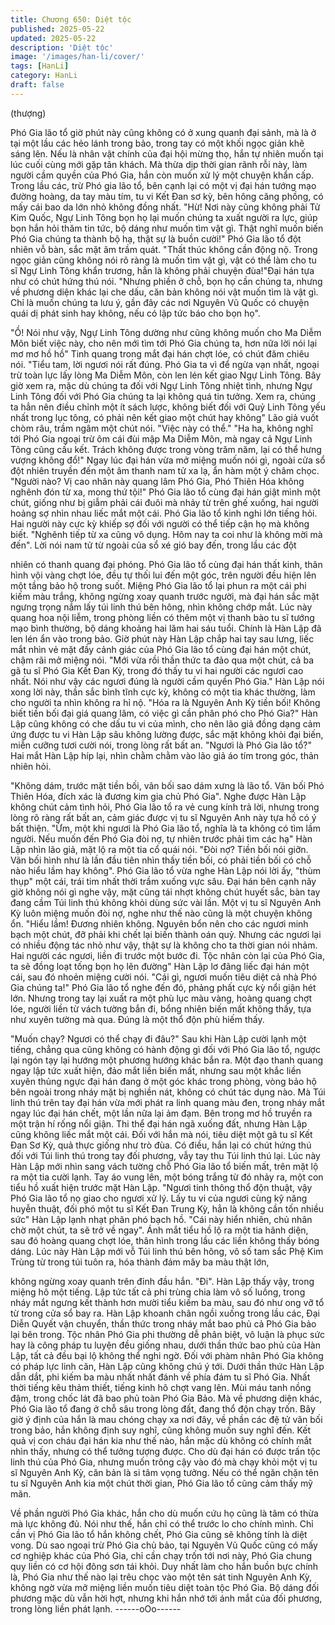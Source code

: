```yaml
---
title: Chương 650: Diệt tộc
published: 2025-05-22
updated: 2025-05-22
description: 'Diệt tộc'
image: '/images/han-li/cover/'
tags: [HanLi]
category: HanLi
draft: false
---
```


(thượng)

Phó Gia lão tổ giờ phút này cũng không có ở xung quanh đại
sảnh, mà là ở tại một lầu các hẻo lánh trong bảo, trong tay có một
khối ngọc giản khẽ sáng lên.
Nếu là nhân vật chính của đại hội mừng thọ, hắn tự nhiên muốn
tại lúc cuối cùng mới gặp tân khách.
Mà thừa dịp thời gian rãnh rỗi này, làm người cầm quyền của Phó
Gia, hắn còn muốn xử lý một chuyện khẩn cấp.
Trong lầu các, trừ Phó gia lão tổ, bên cạnh lại có một vị đại hán
tướng mạo đường hoàng, da tay màu tím, tu vi Kết Đan sơ kỳ,
bên hông căng phồng, có mấy cái bao da lớn nhỏ không đồng
nhất.
"Hừ! Nơi này cũng không phải Tử Kim Quốc, Ngự Linh Tông bọn
họ lại muốn chúng ta xuất người ra lực, giúp bọn hắn hỏi thăm tin
tức, bộ dáng như muốn tìm vật gì. Thật nghĩ muốn biến Phó Gia
chúng ta thành bộ hạ, thật sự là buồn cười!" Phó Gia lão tổ đột
nhiên vỗ bàn, sắc mặt âm trầm quát.
"Thất thúc không cần động nộ. Trong ngọc giản cũng không nói rõ
ràng là muốn tìm vật gì, vật có thể làm cho tu sĩ Ngự Linh Tông
khẩn trương, hẳn là không phải chuyện đùa!"Đại hán tựa như có
chút hứng thú nói.
"Nhưng phiền ở chỗ, bọn họ cần chúng ta, nhưng về phương diện
khác lại che dấu, căn bản không nói vật muốn tìm là vật gì. Chỉ là
muốn chúng ta lưu ý, gần đây các nơi Nguyên Vũ Quốc có
chuyện quái dị phát sinh hay không, nếu có lập tức báo cho bọn
họ".

"Ồ! Nói như vậy, Ngự Linh Tông dường như cũng không muốn
cho Ma Diễm Môn biết việc này, cho nên mới tìm tới Phó Gia
chúng ta, hơn nữa lời nói lại mơ mơ hồ hồ" Tinh quang trong mắt
đại hán chợt lóe, có chút đăm chiêu nói.
"Tiểu tam, lời ngươi nói rất đúng. Phó Gia ta vì để ngừa vạn nhất,
ngoại trừ toàn lực lấy lòng Ma Diễm Môn, còn len lén kết giao
Ngự Linh Tông. Bây giờ xem ra, mặc dù chúng ta đối với Ngự
Linh Tông nhiệt tình, nhưng Ngự Linh Tông đối với Phó Gia chúng
ta lại không quá tin tưởng. Xem ra, chúng ta hẳn nên điều chỉnh
một ít sách lược, không biết đối với Quỷ Linh Tông yếu nhất trong
lục tông, có phải nên kết giao một chút hay không" Lão giả vuốt
chòm râu, trầm ngâm một chút nói.
"Việc này có thể."
"Ha ha, không nghĩ tới Phó Gia ngoại trừ ôm cái đùi mập Ma Diễm
Môn, mà ngay cả Ngự Linh Tông cũng cấu kết. Trách không được
trong vòng trăm năm, lại có thể hưng vượng không đổ!"
Ngay lúc đại hán vừa mở miệng muốn nói gì, ngoài cửa sổ đột
nhiên truyền đến một âm thanh nam tử xa lạ, ẩn hàm một ý châm
chọc.
"Người nào? Vị cao nhân này quang lâm Phó Gia, Phó Thiên Hóa
không nghênh đón từ xa, mong thứ tội!"
Phó Gia lão tổ cùng đại hán giật mình một chút, giống như bị
giẫm phải cái đuôi mà nhảy từ trên ghế xuống, hai người hoảng
sợ nhìn nhau liếc mắt một cái. Phó Gia lão tổ kinh nghi lớn tiếng
hỏi.
Hai người này cực kỳ khiếp sợ đối với người có thể tiếp cận họ
mà không biết.
"Nghênh tiếp từ xa cũng vô dụng. Hôm nay ta coi như là không
mời mà đến".
Lời nói nam tử từ ngoài của sổ xé gió bay đến, trong lầu các đột

nhiên có thanh quang đại phóng.
Phó Gia lão tổ cùng đại hán thất kinh, thân hình vội vàng chợt lóe,
đều tự thối lui đến một góc, trên người đều hiện lên một tầng bảo
hộ trong suốt.
Miệng Phó Gia lão tổ lại phun ra một cái phi kiếm màu trắng,
không ngừng xoay quanh trước người, mà đại hán sắc mặt
ngưng trọng nắm lấy túi linh thú bên hông, nhìn không chớp mắt.
Lúc này quang hoa nội liễm, trong phòng liền có thêm một vị
thanh bào tu sĩ tướng mạo bình thường, bộ dáng khoảng hai lăm
hai sáu tuổi.
Chính là Hàn Lập đã len lén ẩn vào trong bảo.
Giờ phút này Hàn Lập chắp hai tay sau lưng, liếc mắt nhìn vẻ mặt
đầy cảnh giác của Phó Gia lão tổ cùng đại hán một chút, chậm rãi
mở miệng nói.
"Mới vừa rồi thần thức ta đảo qua một chút, cả ba gã tu sĩ Phó Gia
Kết Đan Kỳ, trong đó thấy tu vi hai người các ngươi cao nhất. Nói
như vậy các ngươi đúng là người cầm quyền Phó Gia."
Hàn Lập nói xong lời này, thần sắc bình tĩnh cực kỳ, không có một
tia khác thường, làm cho người ta nhìn không ra hỉ nộ.
"Hóa ra là Nguyên Anh Kỳ tiền bối! Không biết tiền bối đại giá
quang lâm, có việc gì cần phân phó cho Phó Gia?"
Hàn Lập cũng không có che dấu tu vi của mình, cho nên lão giả
đồng dạng cảm ứng được tu vi Hàn Lập sâu không lường được,
sắc mặt không khỏi đại biến, miễn cưỡng tươi cười nói, trong lòng
rất bất an.
"Ngươi là Phó Gia lão tổ?"
Hai mắt Hàn Lập híp lại, nhìn chằm chằm vào lão giả áo tím trong
góc, thản nhiên hỏi.

"Không dám, trước mặt tiền bối, vãn bối sao dám xưng là lão tổ.
Vãn bối Phó Thiên Hóa, đích xác là đương kim gia chủ Phó Gia".
Nghe được Hàn Lập không chút cảm tình hỏi, Phó Gia lão tổ ra
vẻ cung kính trả lời, nhưng trong lòng rõ ràng rất bất an, cảm giác
được vị tu sĩ Nguyên Anh này tựa hồ có ý bất thiện.
"Ừm, một khi ngươi là Phó Gia lão tổ, nghĩa là ta không có tìm lầm
người. Nếu muốn đến Phó Gia đòi nợ, tự nhiên trước phải tìm các
hạ" Hàn Lập nhìn lão giả, mặt lộ ra một tia cổ quái nói.
"Đòi nợ? Tiền bối nói giỡn. Vãn bối hình như là lần đầu tiên nhìn
thấy tiền bối, có phải tiền bối có chỗ nào hiểu lầm hay không".
Phó Gia lão tổ vừa nghe Hàn Lập nói lời ấy, "thùm thụp" một cái,
trái tim nhất thời trầm xuống vực sâu.
Đại hán bên cạnh nãy giờ không nói gì nghe vậy, mặt cũng tái
nhợt không chút huyết sắc, bàn tay đang cầm Túi linh thú không
khỏi dùng sức vài lần.
Một vị tu sĩ Nguyên Anh Kỳ luôn miệng muốn đòi nợ, nghe như
thế nào cũng là một chuyện không ổn.
"Hiểu lầm! Đương nhiên không. Nguyên bổn nên cho các ngươi
minh bạch một chút, đỡ phải khi chết lại biến thành oán quỷ.
Nhưng các ngươi lại có nhiều động tác nhỏ như vậy, thật sự là
không cho ta thời gian nói nhảm. Hai người các ngươi, liền đi
trước một bước đi. Tộc nhân còn lại của Phó Gia, ta sẽ đồng loạt
tống bọn họ lên đường" Hàn Lập lơ đãng liếc đại hán một cái, sau
đó nhoẻn miệng cười nói.
"Cái gì, ngươi muốn tiêu diệt cả nhà Phó Gia chúng ta!" Phó Gia
lão tổ nghe đến đó, phảng phất cực kỳ nổi giận hét lớn.
Nhưng trong tay lại xuất ra một phù lục màu vàng, hoàng quang
chợt lóe, người liền từ vách tường bắn đi, bổng nhiên biến mất
không thấy, tựa như xuyên tường mà qua.
Đúng là một thổ độn phù hiếm thấy.

"Muốn chạy? Ngươi có thể chạy đi đâu?"
Sau khi Hàn Lập cười lạnh một tiếng, chẳng qua cũng không có
hành động gì đối với Phó Gia lão tổ, ngược lại ngón tạy lại hướng
một phương hướng khác bắn ra.
Một đạo thanh quang ngay lập tức xuất hiện, đảo mắt liền biến
mất, nhưng sau một khắc liền xuyên thủng ngực đại hán đang ở
một góc khác trong phòng, vòng bảo hộ bên ngoài trong nháy mặt
bị nghiền nát, không có chút tác dụng nào.
Mà Túi linh thú trên tay đại hán vừa mới phát ra linh quang màu
đen, trong nháy mắt ngay lúc đại hán chết, một lần nữa lại ảm
đạm. Bên trong mơ hồ truyền ra một trận hí rống nổi giận.
Thi thể đại hán ngã xuống đất, nhưng Hàn Lập cũng không liếc
mắt một cái.
Đối với hắn mà nói, tiêu diệt một gã tu sĩ Kết Đan Sơ Kỳ, quả thực
giống như trò đùa. Có điều, hắn lại có chút hứng thú đối với Túi
linh thú trong tay đối phương, vẫy tay thu Túi linh thú lại.
Lúc này Hàn Lập mới nhìn sang vách tường chỗ Phó Gia lão tổ
biến mất, trên mặt lộ ra một tia cười lạnh.
Tay áo vung lên, một bóng trắng từ đó nhảy ra, một con tiểu hồ
xuất hiện trước mặt Hàn Lập.
"Ngươi tinh thông thổ độn thuật, vậy Phó Gia lão tổ nọ giao cho
ngươi xử lý. Lấy tu vi của ngươi cùng kỹ năng huyễn thuật, đối
phó một tu sĩ Kết Đan Trung Kỳ, hẳn là không cần tốn nhiều sức"
Hàn Lập lạnh nhạt phân phó bạch hồ.
"Cái này hiển nhiên, chủ nhân chờ một chút, ta sẽ trở về ngay".
Ánh mắt tiểu hồ lộ ra một tia hãnh diện, sau đó hoàng quang chợt
lóe, thân hình trong lầu các liền không thấy bóng dáng. Lúc này
Hàn Lập mới vỗ Túi linh thú bên hông, vô số tam sắc Phệ Kim
Trùng từ trong túi tuôn ra, hóa thành đám mây ba màu thật lớn,

không ngừng xoay quanh trên đỉnh đầu hắn.
"Đi".
Hàn Lập thấy vậy, trong miệng hô một tiếng.
Lập tức tất cả phi trùng chia làm vô số luồng, trong nháy mắt
ngưng kết thành hơn mười tiểu kiếm ba màu, sau đó như ong vỡ
tổ từ trong cửa sổ bay ra.
Hàn Lập khoanh chân ngồi xuống trong lầu các, Đại Diễn Quyết
vận chuyển, thần thức trong nháy mắt bao phủ cả Phó Gia bảo lại
bên trong.
Tộc nhân Phó Gia phi thường dễ phân biệt, vô luận là phục sức
hay là công pháp tu luyện đều giống nhau, dưới thần thức bao
phủ của Hàn Lập, tất cả đều bại lộ không thể nghi ngờ.
Đối với phàm nhân Phó Gia không có pháp lực linh căn, Hàn Lập
cũng không chú ý tới. Dưới thần thức Hàn Lập dẫn dắt, phi kiếm
ba màu nhất nhất đánh về phía đám tu sĩ Phó Gia.
Nhất thời tiếng kêu thảm thiết, tiếng kinh hô chợt vang lên. Mùi
máu tanh nồng đậm, trong chốc lát đã bao phủ toàn Phó Gia Bảo.
Mà về phương diện khác, Phó Gia lão tổ đang ở chỗ sâu trong
lòng đất, đang thổ độn chạy trốn.
Bây giờ ý định của hắn là mau chóng chạy xa nơi đây, về phần
các đệ tử vãn bối trong bảo, hắn không định suy nghĩ, cũng không
muốn suy nghĩ đến.
Kết quả vị con cháu đại hán kia như thế nào, hắn mặc dù không
có chính mắt nhìn thấy, nhưng có thể tưởng tượng được.
Cho dù đại hán có được trấn tộc linh thú của Phó Gia, nhưng
muốn trông cậy vào đó mà chạy khỏi một vị tu sĩ Nguyên Anh Kỳ,
căn bản là si tâm vọng tưởng. Nếu có thể ngăn chặn tên tu sĩ
Nguyên Anh kia một chút thời gian, Phó Gia lão tổ cũng cảm thấy
mỹ mãn.

Về phần người Phó Gia khác, hắn cho dù muốn cứu họ cũng là
tâm có thừa mà lực không đủ. Nói như thế, hắn chỉ có thể trước
lo cho chính mình.
Chỉ cần vị Phó Gia lão tổ hắn không chết, Phó Gia cũng sẽ không
tính là diệt vong.
Dù sao ngoại trừ Phó Gia chủ bảo, tại Nguyên Vũ Quốc cũng có
mấy cơ nghiệp khác của Phó Gia, chỉ cần chạy trốn tới nơi này,
Phó Gia chung quy liền có cơ hội đông sơn tái khỏi.
Duy nhất làm cho hắn buồn bực chính là, Phó Gia như thế nào lại
trêu chọc vào một tên sát tinh Nguyên Anh Kỳ, không ngờ vừa
mở miệng liền muốn tiêu diệt toàn tộc Phó Gia.
Bộ dáng đối phương mặc dù vẫn hời hợt, nhưng khi hắn nhớ tới
ánh mắt của đối phương, trong lòng liền phát lạnh.
------oOo------

